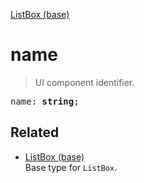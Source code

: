 [ListBox (base)](ListBox_base.md)

# name

> UI component identifier.

<pre class="docgen_signature">name: <b>string</b>;</pre>

## Related

- [<!--{ref:type}-->ListBox (base)](ListBox_base.md) \
    Base type for `ListBox`.
